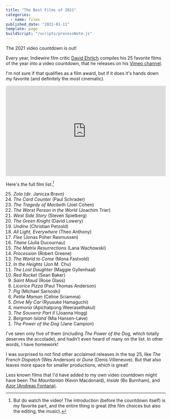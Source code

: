 ```yaml
---
title: "The Best Films of 2021"
categories:
  - name: films
published_date: "2022-01-11"
template: page
buildScript: "/scripts/processNote.js"
---
```


The 2021 video countdown is out!

Every year, Indiewire film critic [David Ehrlich](https://twitter.com/davidehrlich) compiles his 25 favorite films of the year into a video countdown, that he releases on his [Vimeo channel](https://vimeo.com/user92154201).

I'm not sure if that qualifies as a film award, but if it does it's hands down my favorite (and definitely the most cinematic).

<style>.embed-container { position: relative; padding-bottom: 56.25%; height: 0; overflow: hidden; max-width: 100%; } .embed-container iframe, .embed-container object, .embed-container embed { position: absolute; top: 0; left: 0; width: 100%; height: 100%; }</style>
<div class='embed-container'><iframe src='https://player.vimeo.com/video/664072010?byline=0&portrait=0' frameborder='0' allowFullScreen></iframe></div>

Here's the full film list:[^1]

<ol reversed>
<li><em>Zola</em> (dir. Janicza Bravo)</li>
<li><em>The Card Counter</em> (Paul Schrader)</li>
<li><em>The Tragedy of Macbeth</em> (Joel Cohen)</li>
<li><em>The Worst Person in the World</em> (Joachim Trier)</li>
<li><em>West Side Story</em> (Steven Spielberg)</li>
<li><em>The Green Knight</em> (David Lowery)</li>
<li><em>Undine</em> (Christian Petzold)</li>
<li><em>All Light, Everywhere</em> (Theo Anthony)</li>
<li><em>Flee</em> (Jonas Poher Rasmussen)</li>
<li><em>Titane</em> (Julia Ducournau)</li>
<li><em>The Matrix Resurrections</em> (Lana Wachowski)</li>
<li><em>Procession</em> (Robert Greene)</li>
<li><em>The World to Come</em> (Mona Fastvold)</li>
<li><em>In the Heights</em> (Jon M. Chu)</li>
<li><em>The Lost Daughter</em> (Maggie Gyllenhaal)</li>
<li><em>Red Rocket</em> (Sean Baker)</li>
<li><em>Saint Maud</em> (Rose Glass)</li>
<li><em>Licorice Pizza</em> (Paul Thomas Anderson)</li>
<li><em>Pig</em> (Michael Sarnoski)</li>
<li><em>Petite Maman</em> (Céline Sciamma)</li>
<li><em>Drive My Car</em> (Ryusuke Hamaguchi)</li>
<li><em>memoria</em> (Apichatpong Weerasethakul)</li>
<li><em>The Souvenir Part II</em> (Joanna Hogg)</li>
<li><em>Bergman Island</em> (Mia Hansen-Løve)</li>
<li><em>The Power of the Dog</em> (Jane Campion)</li>
</ol>

I've seen only five of them (including _The Power of the Dog_, which totally deserves the accolade), and hadn't even heard of many on the list. In other words, I have homework!

I was surprised to not find other acclaimed releases in the top 25, like _The French Dispatch_ (Wes Anderson) or _Dune_ (Denis Villeneuve). But that also leaves more space for smaller productions, which is great!

Less known films that I'd have added to my own video countdown might have been _The Mauritanian_ (Kevin Macdonald), _Inside_ (Bo Burnham), and [_Azor_ (Andreas Fontana)](/notes/azor-by-andreas-fontana-was-good-weird).

[^1]: But do watch the video! The introduction (before the countdown itself) is my favorite part, and the entire thing is great (the film choices but also the editing, the music).
